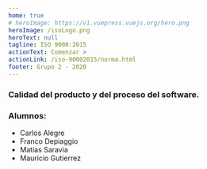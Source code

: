 ```yaml
---
home: true
# heroImage: https://v1.vuepress.vuejs.org/hero.png
heroImage: /isoLogo.png
heroText: null
tagline: ISO 9000:2015
actionText: Comenzar >
actionLink: /iso-90002015/norma.html
footer: Grupo 2 - 2020
---
```


<h3>Calidad del producto y del proceso del software.</h3>
<h3>Alumnos:</h3>
<ul>
  <li>Carlos Alegre</li>
  <li>Franco Depiaggio</li>
  <li>Matías Saravia</li>
  <li>Mauricio Gutierrez</li>
</ul>
